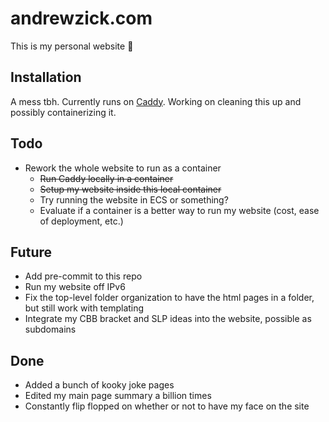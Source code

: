 # andrewzick.com

This is my personal website :tada:

## Installation

A mess tbh. Currently runs on [Caddy](https://github.com/caddyserver/caddy/). Working on cleaning this up and possibly containerizing it.

## Todo
- Rework the whole website to run as a container
  - ~~Run Caddy locally in a container~~
  - ~~Setup my website inside this local container~~
  - Try running the website in ECS or something?
  - Evaluate if a container is a better way to run my website (cost, ease of deployment, etc.)


## Future
- Add pre-commit to this repo
- Run my website off IPv6
- Fix the top-level folder organization to have the html pages in a folder, but still work with templating
- Integrate my CBB bracket and SLP ideas into the website, possible as subdomains


## Done
- Added a bunch of kooky joke pages
- Edited my main page summary a billion times
- Constantly flip flopped on whether or not to have my face on the site